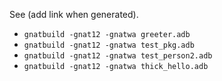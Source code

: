 See (add link when generated).

- `gnatbuild -gnat12 -gnatwa greeter.adb`
- `gnatbuild -gnat12 -gnatwa test_pkg.adb`
- `gnatbuild -gnat12 -gnatwa test_person2.adb`
- `gnatbuild -gnat12 -gnatwa thick_hello.adb`

